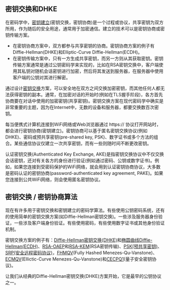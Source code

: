 ## 密钥交换和DHKE

在密码学中，[密钥建立](http://cacr.uwaterloo.ca/hac/about/chap12.pdf)(密钥交换，密钥协商)是一个过程或协议，共享密钥为双方所用，作为随后的安全用途，通常用于加密通信。建立的技术可以是密钥协商或密钥传输方案。

* 在密钥协商方案中，双方都参与共享密钥的协商。密钥协商方案的例子有Diffie-Hellman(DHKE)和Elliptic-Curve Diffie-Hellman(ECDH)。
* 在密钥传输方案中，只有一方生成共享密钥，而另一方则从其获取密钥。密钥传输方案通常是通过公钥密码学来实现的，比如在RSA密钥交换中，客户端使用其私钥对随机会话密钥进行加密，然后将其发送到服务器，在服务器中使用客户端的公钥对其进行解密。

通过设计[密钥交换](https://en.wikipedia.org/wiki/Key_exchange)方案，可以安全地在双方之间交换加密密钥，而其他任何人都无法获得密钥的副本。通常，在加密对话的开始时(例如在TLS握手阶段)，各方首先协商要在对话中使用的加密密钥(共享密钥)。密钥交换方案在现代密码学中确实是非常重要的主题，因为在Internet中，无数的设备和服务器，都要交换数百次密钥。

每当便携式计算机连接到WiFi网络或Web浏览器通过 https:// 协议打开网站时，都会进行密钥协商(密钥建立)。密钥协商可以基于匿名密钥交换协议(例如DHKE)、密码或预共享密钥(pre-shared key, PSK)、数字证书或多个方法的组合。某些通信协议仅建立一次共享密钥，而有一些则随时间不断更改密钥。

认证密钥交换(Authenticated Key Exchange, AKE)是指密钥交换协议中不仅交换会话密钥，还对有关各方的身份进行验证(例如通过密码、公钥或数字证书)。例如，如果您连接到受密码保护的WiFi网络，就会用到认证密钥协商协议，大多数是密码认证的密钥协商(password-authenticated key agreement, PAKE)。如果您连接到公共WiFi网络，则会使用匿名密钥协议。

## 密钥交换 / 密钥协商算法

现在有许多用于密钥交换和密钥建立的密码学算法。有些使用公钥密码系统，还有的使用简单的密钥交换方案(如Diffie-Hellman密钥交换)。一些涉及服务器身份验证，一些涉及客户端身份验证。有些使用密码，有些使用数字证书或其他身份验证机制。

密钥交换方案的例子有：[Diffie-Hellman密钥交换(DHКЕ)](https://en.wikipedia.org/wiki/Diffie%E2%80%93Hellman_key_exchange)和[椭圆曲线Diffie-Hellman(ECDH)](https://en.wikipedia.org/wiki/Elliptic-curve_Diffie%E2%80%93Hellman)、[RSA-OAEP](https://en.wikipedia.org/wiki/Optimal_asymmetric_encryption_padding)和[RSA-KEM](https://tools.ietf.org/html/rfc5990)(RSA密钥传输)、[PSK(预共享密钥)](https://en.wikipedia.org/wiki/Pre-shared_key)、[SRP(安全远程密码协议)](https://en.wikipedia.org/wiki/Secure_Remote_Password_protocol)，[FHMQV](https://www.cryptopp.com/wiki/Fully_Hashed_Menezes-Qu-Vanstone)(Fully Hashed Menezes-Qu-Vanstone)、[ECMQV](https://www.cryptopp.com/wiki/Elliptic_Curve_Menezes-Qu-Vanstone)(Ellictic-Curve Menezes-Qu-Vanstone)和[CECPQ1](https://en.wikipedia.org/wiki/CECPQ1)(量子安全密钥协议)。

让我们从经典的Diffie-Hellman密钥交换(DHКЕ)方案开始，它是最早的公钥协议之一。